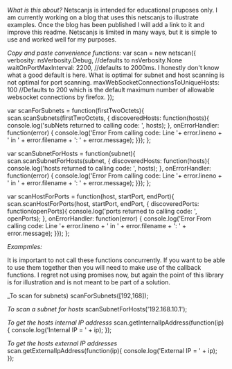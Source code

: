 *What is this about?*
Netscanjs is intended for educational pruposes only. I am currently working on a blog that uses this netscanjs to illustrate examples. Once the blog has been published I will add a link to it and improve this readme. Netscanjs is limited in many ways, but it is simple to use and worked well for my purposes.

*Copy and paste convenience functions:*
var scan = new netscan({
    verbosity: nsVerbosity.Debug, //defaults to nsVerbosity.None
    waitOnPortMaxInterval: 2200, //defaults to 2000ms. I honestly don't know what a good default is here. What is optimal for subnet and host scanning is not optimal for port scanning.
    maxWebSocketConnectionsToUniqueHosts: 100 //Defaults to 200 which is the default maximum number of allowable websocket connections by firefox.
});

var scanForSubnets = function(firstTwoOctets){
    scan.scanSubnets(firstTwoOctets, {
        discoveredHosts: function(hosts){
            console.log('subNets returned to calling code: ', hosts);
        },
        onErrorHandler: function(error) {
            console.log('Error From calling code: Line '+ error.lineno + ' in ' + error.filename + ': ' + error.message);
        }});
};

var scanSubnetForHosts = function(subnet){
    scan.scanSubnetForHosts(subnet, {
        discoveredHosts: function(hosts){
            console.log('hosts returned to calling code: ', hosts);
        },
        onErrorHandler: function(error) {
            console.log('Error From calling code: Line '+ error.lineno + ' in ' + error.filename + ': ' + error.message);
        }});
};


var scanHostForPorts = function(host, startPort, endPort){
    scan.scanHostForPorts(host, startPort, endPort, {
        discoveredPorts: function(openPorts){
            console.log('ports returned to calling code: ', openPorts);
        },
        onErrorHandler: function(error) {
            console.log('Error From calling code: Line '+ error.lineno + ' in ' + error.filename + ': ' + error.message);
        }});
};

*Exampmles:*

It is important to not call these functions concurrently. If you want to be able to use them together then you will need to make use of the callback functions. I regret not using promises now, but again the point of this library is for illustration and is not meant to be part of a solution.

_To scan for subnets)
scanForSubnets([192,168]);

_To scan a subnet for hosts_
scanSubnetForHosts('192.168.10.1');

_To get the hosts internal IP addresss_
scan.getInternalIpAddress(function(ip){
     console.log('Internal IP = ' + ip);
});

_To get the hosts external IP addresses_
scan.getExternalIpAddress(function(ip){
    console.log('External IP = ' + ip);
 });  
